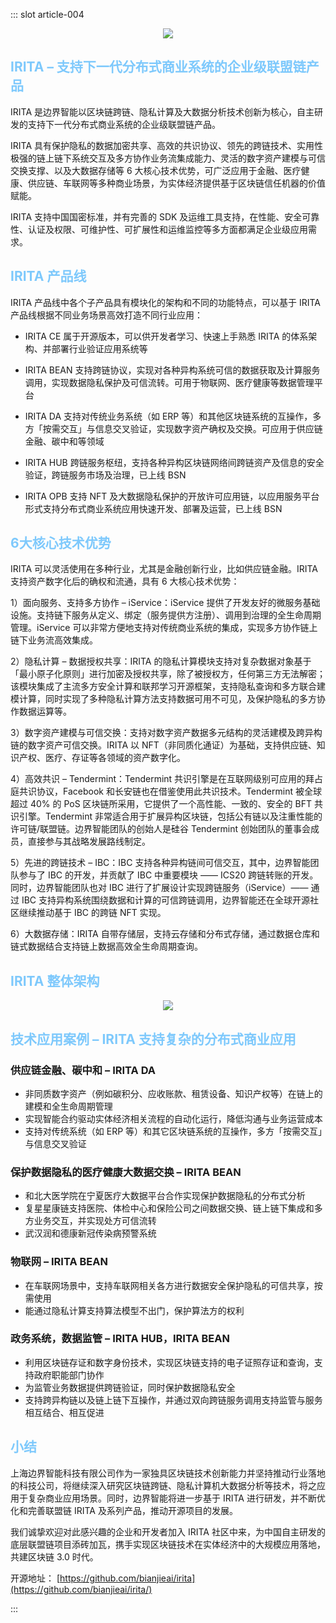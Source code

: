 ::: slot article-004


<div align=center><img src="https://www.bianjie.ai/resources/IRITA/IRITA-HOME-Map/blog0/IRITA-01.png" ></div>


## <font color= #7EC9FC >IRITA – 支持下一代分布式商业系统的企业级联盟链产品</font>
IRITA 是边界智能以区块链跨链、隐私计算及大数据分析技术创新为核心，自主研发的支持下一代分布式商业系统的企业级联盟链产品。

IRITA 具有保护隐私的数据加密共享、高效的共识协议、领先的跨链技术、实用性极强的链上链下系统交互及多方协作业务流集成能力、灵活的数字资产建模与可信交换支撑、以及大数据存储等 6 大核心技术优势，可广泛应用于金融、医疗健康、供应链、车联网等多种商业场景，为实体经济提供基于区块链信任机器的价值赋能。

IRITA 支持中国国密标准，并有完善的 SDK 及运维工具支持，在性能、安全可靠性、认证及权限、可维护性、可扩展性和运维监控等多方面都满足企业级应用需求。

##  <font color= #7EC9FC >IRITA 产品线</font>
IRITA 产品线中各个子产品具有模块化的架构和不同的功能特点，可以基于 IRITA 产品线根据不同业务场景高效打造不同行业应用：
* IRITA CE  属于开源版本，可以供开发者学习、快速上手熟悉 IRITA 的体系架构、并部署行业验证应用系统等

* IRITA BEAN  支持跨链协议，实现对各种异构系统可信的数据获取及计算服务调用，实现数据隐私保护及可信流转。可用于物联网、医疗健康等数据管理平台

* IRITA DA  支持对传统业务系统（如 ERP 等）和其他区块链系统的互操作，多方「按需交互」与信息交叉验证，实现数字资产确权及交换。可应用于供应链金融、碳中和等领域

* IRITA HUB  跨链服务枢纽，支持各种异构区块链网络间跨链资产及信息的安全验证，跨链服务市场及治理，已上线 BSN

* IRITA OPB  支持 NFT 及大数据隐私保护的开放许可应用链，以应用服务平台形式支持分布式商业系统应用快速开发、部署及运营，已上线 BSN

##  <font color= #7EC9FC >6大核心技术优势</font>
IRITA 可以灵活使用在多种行业，尤其是金融创新行业，比如供应链金融。IRITA 支持资产数字化后的确权和流通，具有 6 大核心技术优势：
 
1）面向服务、支持多方协作 – iService：iService 提供了开发友好的微服务基础设施。支持链下服务从定义、绑定（服务提供方注册）、调用到治理的全生命周期管理。iService 可以非常方便地支持对传统商业系统的集成，实现多方协作链上链下业务流高效集成。

2）隐私计算 – 数据授权共享：IRITA 的隐私计算模块支持对复杂数据对象基于「最小原子化原则」进行加密及授权共享，除了被授权方，任何第三方无法解密；该模块集成了主流多方安全计算和联邦学习开源框架，支持隐私查询和多方联合建模计算，同时实现了多种隐私计算方法支持数据可用不可见，及保护隐私的多方协作数据运算等。

3）数字资产建模与可信交换：支持对数字资产数据多元结构的灵活建模及跨异构链的数字资产可信交换。IRITA 以 NFT（非同质化通证）为基础，支持供应链、知识产权、医疗、存证等各领域的资产数字化。

4）高效共识 – Tendermint：Tendermint 共识引擎是在互联网级别可应用的拜占庭共识协议，Facebook 和长安链也在借鉴使用此共识技术。Tendermint 被全球超过 40% 的 PoS 区块链所采用，它提供了一个高性能、一致的、安全的 BFT 共识引擎。Tendermint 非常适合用于扩展异构区块链，包括公有链以及注重性能的许可链/联盟链。边界智能团队的创始人是硅谷 Tendermint 创始团队的董事会成员，直接参与其战略发展路线制定。
 
5）先进的跨链技术 – IBC：IBC 支持各种异构链间可信交互，其中，边界智能团队参与了 IBC 的开发，并贡献了 IBC 中重要模块 —— ICS20 跨链转账的开发。同时，边界智能团队也对 IBC 进行了扩展设计实现跨链服务（iService）—— 通过 IBC 支持异构系统围绕数据和计算的可信跨链调用，边界智能还在全球开源社区继续推动基于 IBC 的跨链 NFT  实现。 
 
6）大数据存储：IRITA 自带存储层，支持云存储和分布式存储，通过数据仓库和链式数据结合支持链上数据高效全生命周期查询。

##  <font color= #7EC9FC >IRITA 整体架构</font>


<div align=center><img src="https://www.bianjie.ai/resources/IRITA/IRITA-HOME-Map/blog0/IRITA.png" ></div>


##   <font color= #7EC9FC >技术应用案例 – IRITA 支持复杂的分布式商业应用</font>
### **供应链金融、碳中和 – IRITA DA**
* 非同质数字资产（例如碳积分、应收账款、租赁设备、知识产权等）在链上的建模和全生命周期管理
* 实现智能合约驱动实体经济相关流程的自动化运行，降低沟通与业务运营成本
* 支持对传统系统（如 ERP 等）和其它区块链系统的互操作，多方「按需交互」与信息交叉验证

### **保护数据隐私的医疗健康大数据交换 – IRITA BEAN**
* 和北大医学院在宁夏医疗大数据平台合作实现保护数据隐私的分布式分析
* 复星星康链支持医院、体检中心和保险公司之间数据交换、链上链下集成和多方业务交互，并实现处方可信流转
* 武汉润和德康新冠传染病预警系统

### **物联网 – IRITA BEAN**
* 在车联网场景中，支持车联网相关各方进行数据安全保护隐私的可信共享，按需使用
* 能通过隐私计算支持算法模型不出门，保护算法方的权利

### **政务系统，数据监管 – IRITA HUB，IRITA BEAN**
* 利用区块链存证和数字身份技术，实现区块链支持的电子证照存证和查询，支持政府职能部门协作
* 为监管业务数据提供跨链验证，同时保护数据隐私安全
* 支持跨异构链以及链上链下互操作，并通过双向跨链服务调用支持监管与服务相互结合、相互促进

## <font color= #7EC9FC >小结</font>
上海边界智能科技有限公司作为一家独具区块链技术创新能力并坚持推动行业落地的科技公司，将继续深入研究区块链跨链、隐私计算机大数据分析等技术，将之应用于复杂商业应用场景。同时，边界智能将进一步基于 IRITA 进行研发，并不断优化和完善联盟链 IRITA 及系列产品，推动开源项目的发展。

我们诚挚欢迎对此感兴趣的企业和开发者加入 IRITA 社区中来，为中国自主研发的底层联盟链项目添砖加瓦，携手实现区块链技术在实体经济中的大规模应用落地，共建区块链 3.0 时代。
 
开源地址：
 [https://github.com/bianjieai/irita](https://github.com/bianjieai/irita/)






:::


